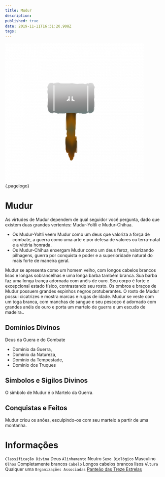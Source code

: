 ```yaml
---
title: Mudur
description: 
published: true
date: 2019-11-11T16:31:20.908Z
tags: 
---
```


<!-- SUBTITLE: Deus da Guera e do Combate -->
![Bc 4 Eb 078 A 4564 B 155266 Eed 784 E 8 D 3 C 4](/uploads/simbolos-divinos/bc-4-eb-078-a-4564-b-155266-eed-784-e-8-d-3-c-4.png "Bc 4 Eb 078 A 4564 B 155266 Eed 784 E 8 D 3 C 4"){.pagelogo}

# Mudur
As virtudes de Mudur dependem de qual seguidor você pergunta, dado que existem duas grandes vertentes: Mudur-Yoltli e Mudur-Chihua.
* Os Mudur-Yoltli veem Mudur como um deus que valoriza a força de combate, a guerra como uma arte e por defesa de valores ou terra-natal e a vitória honrada.
* Os Mudur-Chihua enxergam Mudur como um deus feroz, valorizando pilhagens, guerra por conquista e poder e a superioridade natural do mais forte de maneira geral. 

Mudur se apresenta como um homem velho, com longos cabelos brancos lisos e longas sobrancelhas e uma longa barba também branca. Sua barba faz uma longa trança adornada com anéis de ouro. Seu corpo é forte e excepcional estado físico, contrastando seu rosto. Os ombros e braços de Mudur possuem grandes espinhos negros protuberantes. O rosto de Mudur possui cicatrizes e mostra marcas e rugas de idade. Mudur se veste com um toga branca, com manchas de sangue e seu pescoço é adornado com grandes anéis de ouro e porta um martelo de guerra e um escudo de madeira..

## Domínios Divinos
Deus da Guera e do Combate 
* Domínio da Guerra, 
* Domínio da Natureza, 
* Domínio da Tempestade, 
* Domínio dos Truques

## Símbolos e Sigilos Divinos
O símbolo de Mudur é o Martelo da Guerra.

## Conquistas e Feitos
Mudur criou os anões, esculpindo-os com seu martelo a partir de uma montanha.

# Informações
`Classificação Divina` Deus
`Alinhamento` Neutro
`Sexo Biológico` Masculino 
`Olhos` Completamente brancos
`Cabelo` Longos cabelos brancos lisos
`Altura` Qualquer uma 
`Organizações Associadas` [Panteão das Treze Estrelas](http://localhost/divindades/panteao-das-treze-estrelas#panteao-das-treze-estrelas)

